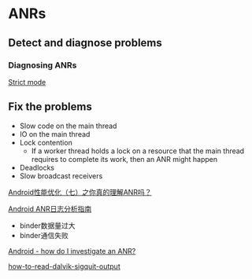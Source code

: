 # ANRs

## Detect and diagnose problems

### Diagnosing ANRs

[Strict mode](https://droidyue.com/blog/2015/09/26/android-tuning-tool-strictmode/)

## Fix the problems

+ Slow code on the main thread
+ IO on the main thread
+ Lock contention
  + If a worker thread holds a lock on a resource that the main thread requires to complete its work, then an ANR might happen
+ Deadlocks
+ Slow broadcast receivers



[Android性能优化（七）之你真的理解ANR吗？](https://juejin.im/post/58e5bd6dda2f60005fea525c)

[Android ANR日志分析指南](https://juejin.im/post/5be698d4e51d452acb74ea4c)

+ binder数据量过大
+ binder通信失败

[Android - how do I investigate an ANR?](https://stackoverflow.com/questions/704311/android-how-do-i-investigate-an-anr)

[how-to-read-dalvik-sigquit-output](http://elliotth.blogspot.com/2012/08/how-to-read-dalvik-sigquit-output.html)

